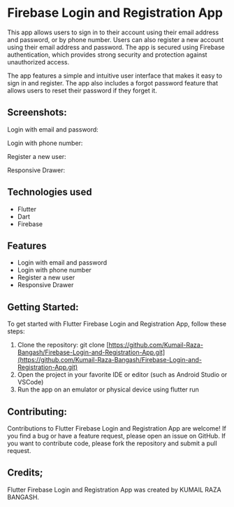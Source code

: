 # Firebase Login and Registration App
This app allows users to sign in to their account using their email address and password, or by phone number. Users can also register a new account using their email address and password. The app is secured using Firebase authentication, which provides strong security and protection against unauthorized access.

The app features a simple and intuitive user interface that makes it easy to sign in and register. The app also includes a forgot password feature that allows users to reset their password if they forget it.


## Screenshots: 
Login with email and password: 

Login with phone number: 

Register a new user: 

Responsive Drawer: 


## Technologies used
- Flutter 
- Dart
- Firebase 


## Features
- Login with email and password
- Login with phone number
- Register a new user
- Responsive Drawer 


## Getting Started: 
To get started with Flutter Firebase Login and Registration App, follow these steps:

1. Clone the repository: git clone [https://github.com/Kumail-Raza-Bangash/Firebase-Login-and-Registration-App.git](https://github.com/Kumail-Raza-Bangash/Firebase-Login-and-Registration-App.git) 
2. Open the project in your favorite IDE or editor (such as Android Studio or VSCode)
3. Run the app on an emulator or physical device using flutter run


## Contributing: 
Contributions to Flutter Firebase Login and Registration App are welcome! If you find a bug or have a feature request, please open an issue on GitHub. If you want to contribute code, please fork the repository and submit a pull request.


## Credits; 
Flutter Firebase Login and Registration App was created by KUMAIL RAZA BANGASH.
